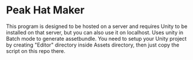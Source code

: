 # Peak Hat Maker

This program is designed to be hosted on a server and requires Unity to be installed on that server, but you can also use it on localhost. Uses unity in Batch mode to generate assetbundle.
You need to setup your Unity project by creating "Editor" directory inside Assets directory, then just copy the script on this repo there.

